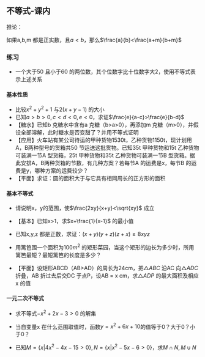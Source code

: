 ## 不等式-课内

推论：

如果a,b,m 都是正实数，且$a<b$，那么$\frac{a}{b}<\frac{a+m}{b+m}$

### 练习

- 一个大于50 且小于60 的两位数，其个位数字比十位数字大2，使用不等式表示上述关系

#### 基本性质

- 比较$x^2+y^2+1$ 与$2(x+y-1)$ 的大小
- 已知$a>b>0,c<d<0,e<0$，求证$\frac{e}{a-c}>\frac{e}{b-d}$
- 【糖水】已知b 克糖水中含有a 克糖（b>a>0），再添加m 克糖（m>0），并假设全部溶解，此时糖水是否变甜了？并用不等式证明
- 【应用】火车站有某公司待运的甲种货物1530t，乙种货物1150t，现计划用A，B两种型号的货箱共50 节运送这批货物。已知35t 甲种货物和15t 乙种货物可装满一节A 型货箱，25t 甲种货物和35t 乙种货物可装满一节B 型货箱。据此安排A，B两种货箱的节数，有几种方案？若每节A 的运费是x，每节B 的运费是y，哪种方案的运费较少？
- 【平面】求证：圆的面积大于与它具有相同周长的正方形的面积

#### 基本不等式

- 请说明x，y的范围，使$\frac{2xy}{x+y}<\sqrt{xy}$ 成立
- 【基本】已知x>1，求$x+\frac{1}{x-1}$ 的最小值
- 已知x,y,z 都是正数，求证：$(x+y)(y+z)(z+x)\ge 8xyz$ 

- 用篱笆围一个面积为100$m^2$ 的矩形菜园，当这个矩形的边长为多少时，所用篱笆最短？最短篱笆的长度是多少？
- 【平面】设矩形ABCD（AB>AD）的周长为24cm，把$\triangle ABC$ 沿AC 向$\triangle ADC$ 折叠，AB 折过去后交DC 于点P，设AB = x cm，求$\triangle ADP$ 的最大面积及相应x 的值

#### 一元二次不等式

- 求不等式$-x^2+2x-3>0$ 的解集

- 当自变量x 在什么范围取值时，函数$y=x^2+6x+10$的值等于0？大于0？小于0？

- 已知$M=\{x|4x^2-4x-15>0\},N=\{x|x^2-5x-6>0\}$，求$M\cap N,M\cup N$

    
